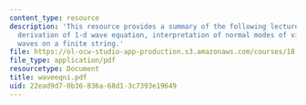 ```yaml
---
content_type: resource
description: 'This resource provides a summary of the following lecture topics: physical
  derivation of 1-d wave equation, interpretation of normal modes of vibration and
  waves on a finite string.'
file: https://ol-ocw-studio-app-production.s3.amazonaws.com/courses/18-303-linear-partial-differential-equations-fall-2006/22ead9d70b36836a68d13c7393e19649_waveeqni.pdf
file_type: application/pdf
resourcetype: Document
title: waveeqni.pdf
uid: 22ead9d7-0b36-836a-68d1-3c7393e19649
---
```

